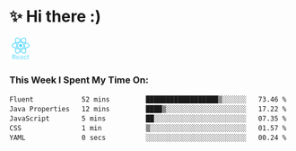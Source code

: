 <h1 align="left">✨ Hi there :)</h1>

  <a href="https://reactjs.org/" target="_blank" rel="noreferrer">   
    <img src="https://raw.githubusercontent.com/devicons/devicon/master/icons/react/react-original-wordmark.svg" alt="react" width="40"     
    height="40"/></a>
 
<h3 align="left">This Week I Spent My Time On:</h3>
<!--START_SECTION:waka-->

```txt
Fluent            52 mins         ██████████████████▒░░░░░░   73.46 %
Java Properties   12 mins         ████▒░░░░░░░░░░░░░░░░░░░░   17.22 %
JavaScript        5 mins          ██░░░░░░░░░░░░░░░░░░░░░░░   07.35 %
CSS               1 min           ▒░░░░░░░░░░░░░░░░░░░░░░░░   01.57 %
YAML              0 secs          ░░░░░░░░░░░░░░░░░░░░░░░░░   00.24 %
```

<!--END_SECTION:waka-->

